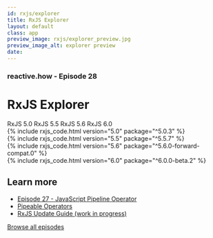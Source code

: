 ```yaml
---
id: rxjs/explorer
title: RxJS Explorer
layout: default
class: app
preview_image: rxjs/explorer_preview.jpg
preview_image_alt: explorer preview
date:
---
```


<h3>reactive.how - Episode 28</h3>

<h1 class="ui header">RxJS Explorer</h1>

<div class="ui secondary menu">
<a class="item" data-tab="v5.0">RxJS 5.0</a>
<a class="item" data-tab="v5.5">RxJS 5.5</a>
<a class="item" data-tab="v5.6">RxJS 5.6</a>
<a class="item active" data-tab="v6.0">RxJS 6.0</a>
</div>

<div class="ui tab" data-tab="v5.0">
{% include rxjs_code.html version="5.0" package="^5.0.3" %}
</div>
<div class="ui tab" data-tab="v5.5">
{% include rxjs_code.html version="5.5" package="^5.5.7" %}
</div>
<div class="ui tab" data-tab="v5.6">
{% include rxjs_code.html version="5.6" package="^5.6.0-forward-compat.0" %}
</div>
<div class="ui tab active" data-tab="v6.0">
{% include rxjs_code.html version="6.0" package="^6.0.0-beta.2" %}
</div>

<script
  src="https://code.jquery.com/jquery-3.1.1.min.js"
  integrity="sha256-hVVnYaiADRTO2PzUGmuLJr8BLUSjGIZsDYGmIJLv2b8="
  crossorigin="anonymous"></script>

<script src="/lib/semantic/dist/components/tab.min.js"></script>

<script>$('.menu .item').tab();</script>

## Learn more

* [Episode 27 - JavaScript Pipeline Operator](/pipeline-operator)
* [Pipeable Operators](https://github.com/ReactiveX/rxjs/blob/master/doc/pipeable-operators.md) <i class="icon small external alternate"></i>
* [RxJS Update Guide (work in progress)](https://goo.gl/osWFzo) <i class="icon small external alternate"></i>

<a class="ui tiny pink button" href="/">
    <i class="block layout icon"></i> Browse all episodes
</a>
